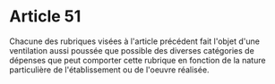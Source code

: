 # Article 51

Chacune des rubriques visées à l'article précédent fait l'objet d'une ventilation aussi poussée que possible des diverses catégories de dépenses que peut comporter cette rubrique en fonction de la nature particulière de l'établissement ou de l'oeuvre réalisée.
